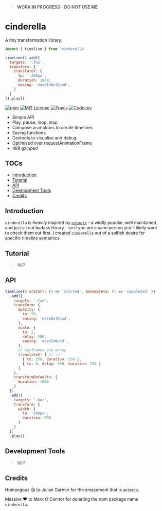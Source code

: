 > __WORK IN PROGRESS - DO NOT USE ME__

# cinderella

A tiny transformation library.

```javascript
import { timeline } from 'cinderella'

timeline().add({
  targets: '.foo',
  transform: {
    translateY: {
      to: '-200px',
      duration: 1000,
      easing: 'easeInOutQuad',
    }
  }
}).play()
```

[![npm](https://img.shields.io/npm/v/cinderella.svg?style=flat-square)](http://npm.im/cinderella)
[![MIT License](https://img.shields.io/npm/l/cinderella.svg?style=flat-square)](http://opensource.org/licenses/MIT)
[![Travis](https://img.shields.io/travis/ctrlplusb/cinderella.svg?style=flat-square)](https://travis-ci.org/ctrlplusb/cinderella)
[![Codecov](https://img.shields.io/codecov/c/github/ctrlplusb/cinderella.svg?style=flat-square)](https://codecov.io/github/ctrlplusb/cinderella)

 - Simple API
 - Play, pause, loop, stop
 - Compose animations to create timelines
 - Easing functions
 - Devtools to visualise and debug
 - Optimised over requestAnimationFrame
 - 4kB gzipped

## TOCs

  - [Introduction](#introduction)
  - [Tutorial](#tutorial)
  - [API](#api)
  - [Development Tools](#development-tools)
  - [Credits](#credits)

## Introduction

`cinderella` is _heavily_ inspired by [`animejs`](http://animejs.com/) - a wildly popular, well maintained, and just all out badass library - so if you are a sane person you'll likely want to check them out first. I created `cinderella` out of a selfish desire for specific timeline semantics.

## Tutorial

> WIP

## API

```javascript
timeline({ onStart: () => 'started', onComplete: () => 'completed' })
  .add({
    targets: '.foo',
    transform: {
      opacity: {
        to: 50,
        easing: 'easeOutQuad',
      },
      scale: {
        to: 2,
        delay: 500,
        easing: 'easeInQuad',
      },
      // Keyframes via array
      translateX: [ // 👈
        { to: 250, duration: 250 },
        { to: 0, delay: 500, duration: 250 }
      ]
    },
    transformDefaults: {
      duration: 1000
    }
  })
  .add({
    targets: '.bar',
    transform: {
      width: {
        to: '200px',
        duration: 500
      }
    }
  })
  .play()
```

## Development Tools

> WIP

## Credits

Humongous 😘 to Julian Garnier for the amazement that is `animejs`.

Massive ❤️ to Mark O'Connor for donating the npm package name `cinderella`.  ️